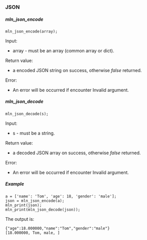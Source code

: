 ### JSON



##### mln_json_encode

```
mln_json_encode(array);
```

Input:

- array - must be an array (common array or dict).

Return value:

- a encoded JSON string on success, otherwise *false* returned.

Error:

- An error will be occurred if encounter Invalid argument.



##### mln_json_decode

```
mln_json_decode(s);
```

Input:

- s - must be a string.

Return value:

- a decoded JSON array on success, otherwise *false* returned.

Error:

- An error will be occurred if encounter Invalid argument.



##### Example

```
a = ['name': 'Tom', 'age': 18, 'gender': 'male'];
json = mln_json_encode(a);
mln_print(json);
mln_print(mln_json_decode(json));
```

The output is:

```
{"age":18.000000,"name":"Tom","gender":"male"}
[18.000000, Tom, male, ]
```

